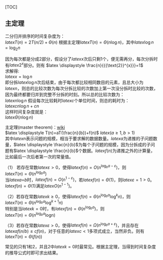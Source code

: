 [TOC]

主定理
---

二分归并排序的时间复杂度为：  
$latex \displaystyle T(n)=2T(n/2)+\Theta (n)$ 
根据主定理$latex \displaystyle T(n)=\Theta (n\log n)$，其中$latex \displaystyle \log n={{\log }_{2}}n$  

因为每次都是分成2部分，假设分了$latex \displaystyle x$次后只剩1个，便无需再分，每次分拆时有$latex \displaystyle {{\text{2}}^{x}}$部分。则有 
$latex \displaystyle \frac{n}{{{\text{2}}^{x}}}=1$  
求解得:  
$latex \displaystyle x=\log n$    
即分拆$latex \displaystyle \log n$次后结束，由于每次都比较相同数目的元素，且总大小为$latex \displaystyle n$，则总的比较次数为每次分拆比较的次数加上第一次没分拆时比较的次数，因为最终都要归并到完整不分拆的时刻。所以总的比较次数为：   
$latex \displaystyle n\log n$ 
假设每次比较耗时$latex \displaystyle c$个单位时间，则总的耗时为：  
$latex \displaystyle cn\log n+cn$    
这样时间复杂度就是：  
$latex \displaystyle \Theta (n\log n)$  

主定理(master theorem)：[wiki][1]  
$latex \displaystyle T(n)=aT(\frac{n}{b})+f(n)$  $latex \displaystyle (a\ge 1,b>1)$    
其中$latex \displaystyle n$表示问题的规模，相当于要求解的数据数量。$latex \displaystyle a$为递推的子问题数量，$latex \displaystyle \frac{n}{b}$为每个子问题的规模，因为分拆成的子问题有$latex \displaystyle \frac{n}{b}$个数据。$latex \displaystyle f(n)$为递推之外的计算量，比如最后一次后者第一次的常量值。  

（1） 若存在常数$latex \displaystyle \varepsilon >0$，使得$latex \displaystyle f(n)=O({{n}^{{{\log }_{b}}a-\varepsilon }})$，则  
$latex \displaystyle T(n)=\Theta ({{n}^{{{\log }_{b}}a}})$  
当$latex \displaystyle a\text{=}b$时，$latex \displaystyle f(n)=O({{n}^{\text{1}-\varepsilon }})$，若$latex \displaystyle f(n)=\Theta (1)$，则$latex \displaystyle \varepsilon =1>0$。$latex \displaystyle f(n)=\Theta (1)$满足$latex \displaystyle O({{n}^{\text{1}-1}})$。  

（2）若存在常数$latex \displaystyle k\ge 0$，使得$latex \displaystyle f(n)=\Theta ({{n}^{{{\log }_{b}}a}}{{\log }^{k}}n)$，则  
$latex \displaystyle T(n)=\Theta ({{n}^{{{\log }_{b}}a}}{{\log }^{k+1}}n)$  
特别是当$latex \displaystyle k=0$时，有$latex \displaystyle f(n)=\Theta ({{n}^{{{\log }_{b}}a}})$，则  
$latex \displaystyle T(n)=\Theta ({{n}^{{{\log }_{b}}a}}\text{logn})$  

（3）若存在常数$latex \displaystyle \varepsilon >0$，使得$latex \displaystyle f(n)=\Omega ({{n}^{{{\log }_{b}}a+\varepsilon }})$，并且存在$latex \displaystyle af(n/b)\le cf(n)$，对于任意的$latex \displaystyle c<1$多项式成立，当然非负。则有  
$latex \displaystyle T(n)=\Theta (f(n))$  

常见的只有1和2，并且2中$latex \displaystyle k=0$时最常见。根据主定理，当得到时间复杂度的推导公式时即可求出结果。

[1]:http://zh.wikipedia.org/wiki/%E4%B8%BB%E5%AE%9A%E7%90%86